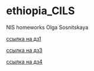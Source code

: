 # ethiopia_CILS
NIS homeworks Olga Sosnitskaya

[ссылка на дз1](https://github.com/Pine-tree-ya/ethiopia_CILS/blob/main/dz1/dz1.md)

[ссылка на дз3](https://pine-tree-ya.github.io/dz3/)

[ссылка на дз4](https://pine-tree-ya.github.io/dz4/)
